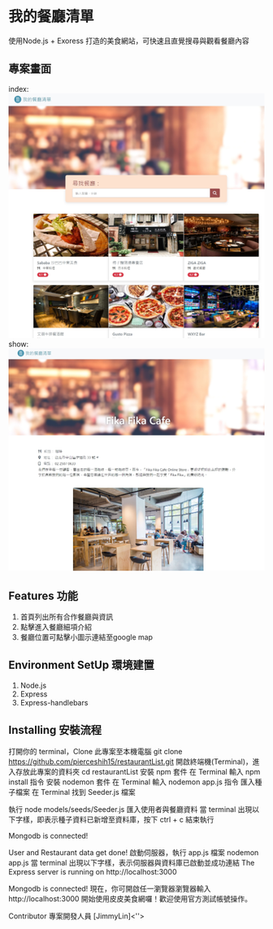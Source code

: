 # 我的餐廳清單
使用Node.js + Exoress 打造的美食網站，可快速且直覺搜尋與觀看餐廳內容

## 專案畫面
index:
![image](https://raw.githubusercontent.com/deamo771003/Reastaurant-list/main/index.jpg)
show:
![image](https://raw.githubusercontent.com/deamo771003/Reastaurant-list/main/show.jpg)

## Features 功能
1. 首頁列出所有合作餐廳與資訊
2. 點擊進入餐廳細項介紹
3. 餐廳位置可點擊小圖示連結至google map

## Environment SetUp 環境建置
1. Node.js
2. Express
3. Express-handlebars

## Installing 安裝流程
打開你的 terminal，Clone 此專案至本機電腦
git clone https://github.com/pierceshih15/restaurantList.git
開啟終端機(Terminal)，進入存放此專案的資料夾
cd restaurantList
安裝 npm 套件
在 Terminal 輸入 npm install 指令
安裝 nodemon 套件
在 Terminal 輸入 nodemon app.js 指令
匯入種子檔案
在 Terminal 找到 Seeder.js 檔案

執行 node models/seeds/Seeder.js 匯入使用者與餐廳資料
當 terminal 出現以下字樣，即表示種子資料已新增至資料庫，按下 ctrl + c 結束執行

Mongodb is connected!

User and Restaurant data get done!
啟動伺服器，執行 app.js 檔案
nodemon app.js
當 terminal 出現以下字樣，表示伺服器與資料庫已啟動並成功連結
The Express server is running on http://localhost:3000

Mongodb is connected!
現在，你可開啟任一瀏覽器瀏覽器輸入 http://localhost:3000 開始使用皮皮美食網囉！歡迎使用官方測試帳號操作。

Contributor 專案開發人員
[JimmyLin]<''>
